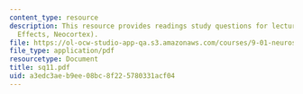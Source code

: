 ```yaml
---
content_type: resource
description: This resource provides readings study questions for lecture 11 (Transection
  Effects, Neocortex).
file: https://ol-ocw-studio-app-qa.s3.amazonaws.com/courses/9-01-neuroscience-and-behavior-fall-2003/a3edc3aeb9ee08bc8f225780331acf04_sq11.pdf
file_type: application/pdf
resourcetype: Document
title: sq11.pdf
uid: a3edc3ae-b9ee-08bc-8f22-5780331acf04
---
```

